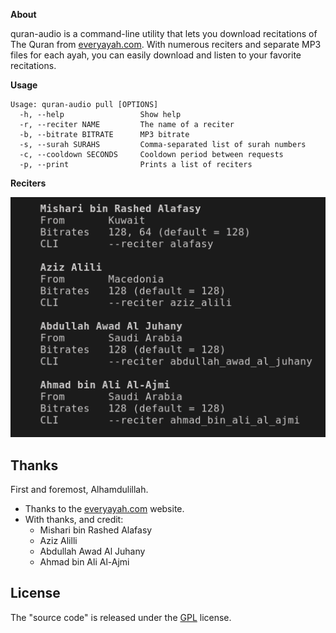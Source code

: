 __About__

quran-audio is a command-line utility that lets you download
recitations of The Quran from [everyayah.com](https://everyayah.com).
With numerous reciters and separate MP3 files for each ayah, you can
easily download and listen to your favorite recitations. 

__Usage__

```
Usage: quran-audio pull [OPTIONS]
  -h, --help                 Show help
  -r, --reciter NAME         The name of a reciter
  -b, --bitrate BITRATE      MP3 bitrate
  -s, --surah SURAHS         Comma-separated list of surah numbers
  -c, --cooldown SECONDS     Cooldown period between requests
  -p, --print                Prints a list of reciters
```

__Reciters__

<p align="center">
  <img src="screenshots/quran_audio.png">
</p>

## Thanks

First and foremost, Alhamdulillah.

* Thanks to the [everyayah.com](https://everyayah.com) website.
* With thanks, and credit:
  * Mishari bin Rashed Alafasy
  * Aziz Alilli
  * Abdullah Awad Al Juhany
  * Ahmad bin Ali Al-Ajmi

## License

The "source code" is released under the [GPL](./LICENSE) license.
